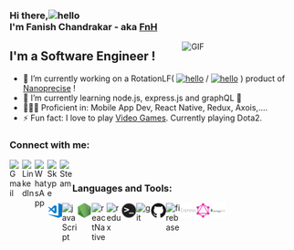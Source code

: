 ### Hi there,<img alt="hello" src="https://github.com/fanish29/fanish29/blob/master/hello.webp" width="25px"><br/> I'm Fanish Chandrakar - aka [FnH][linkedin]

  <img align="right" alt="GIF" src="https://github.com/fanish29/fanish29/blob/master/code.gif?raw=true" width="40%" />

## I'm a Software Engineer !

- 🔭 I’m currently working on a RotationLF( [<img alt="hello" src="https://cdn.jsdelivr.net/npm/simple-icons@v3/icons/apple.svg" width="15px">][linkRotationLF-iOS] / [<img alt="hello" src="https://cdn.jsdelivr.net/npm/simple-icons@v3/icons/android.svg" width="15px">][linkRotationLF-Andriod] ) product of [Nanoprecise][linkNanoprecise] !
- 🌱 I’m currently learning node.js, express.js and graphQL 🤣
- 👨🏼‍💻 Proficient in: Mobile App Dev, React Native, Redux, Axois,....
- ⚡ Fun fact: I love to play [Video Games][linkSteam]. Currently playing Dota2.


### Connect with me:

[<img align="left" width="22px" alt="Gmail"  src="https://cdn.jsdelivr.net/npm/simple-icons@v3/icons/gmail.svg" />][linkGmail]
[<img align="left" width="22px" alt="LinkedIn"  src="https://cdn.jsdelivr.net/npm/simple-icons@v3/icons/linkedin.svg" />][linkedin]
[<img align="left" width="22px" alt="WhatsApp"  src="https://cdn.jsdelivr.net/npm/simple-icons@v3/icons/whatsapp.svg" />][linkWhatsApp]
[<img align="left" width="22px" alt="Skype"  src="https://cdn.jsdelivr.net/npm/simple-icons@v3/icons/skype.svg" />][linkSkype]
[<img align="left" width="22px" alt="Steam"  src="https://cdn.jsdelivr.net/npm/simple-icons@v3/icons/steam.svg" />][linkSteam]

<br/>

### Languages and Tools:

<img align="left" width="26px" alt="vsCode" src="https://raw.githubusercontent.com/github/explore/80688e429a7d4ef2fca1e82350fe8e3517d3494d/topics/visual-studio-code/visual-studio-code.png" /> 
<img align="left" width="26px" alt="javaScript" src="https://devicons.github.io/devicon/devicon.git/icons/javascript/javascript-original.svg" /> 
<img align="left" width="26px" alt="nodeJS" src="https://raw.githubusercontent.com/github/explore/80688e429a7d4ef2fca1e82350fe8e3517d3494d/topics/nodejs/nodejs.png" /> 
<img align="left" width="26px" alt="reactNative" src="https://reactnative.dev/img/header_logo.svg" /> 
<img align="left" width="26px" alt="redux" src="https://devicons.github.io/devicon/devicon.git/icons/redux/redux-original.svg" />
<img align="left" width="26px" alt="terminal" src="https://raw.githubusercontent.com/github/explore/80688e429a7d4ef2fca1e82350fe8e3517d3494d/topics/terminal/terminal.png" />
<img align="left" width="26px" alt="git" src="https://www.vectorlogo.zone/logos/git-scm/git-scm-icon.svg" /> 
<img align="left" width="26px" alt="gitHub" src="https://raw.githubusercontent.com/github/explore/78df643247d429f6cc873026c0622819ad797942/topics/github/github.png" /> 
<img align="left" width="26px" alt="firebase" src="https://www.vectorlogo.zone/logos/firebase/firebase-icon.svg" /> 
<img align="left" width="26px" alt="expressJS" src="https://raw.githubusercontent.com/github/explore/80688e429a7d4ef2fca1e82350fe8e3517d3494d/topics/express/express.png" />
<img align="left" width="26px" alt="graphQL" src="https://raw.githubusercontent.com/github/explore/80688e429a7d4ef2fca1e82350fe8e3517d3494d/topics/graphql/graphql.png" />
<img align="left" width="26px" alt="mongoDB" src="https://raw.githubusercontent.com/github/explore/80688e429a7d4ef2fca1e82350fe8e3517d3494d/topics/mongodb/mongodb.png" />

<br/>

[linkedin]: https://www.linkedin.com/in/fanishchandrakar/
[linkRotationLF-Andriod]: https://play.google.com/store/apps/details?id=com.and_nanoprecise&hl=en_IN/
[linkRotationLF-iOS]: https://appstoreconnect.apple.com/apps/1451521554/appstore/info/
[linkNanoprecise]: https://www.nanoprecisesc.com/
[linkSteam]: https://steamcommunity.com/id/fnh29/
[linkSkype]: https://join.skype.com/invite/f81p8jJSwVQp/
[linkGmail]: mailto:chandrakarfanish@gmail.com
[linkWhatsApp]: https://wa.me/917869761929
